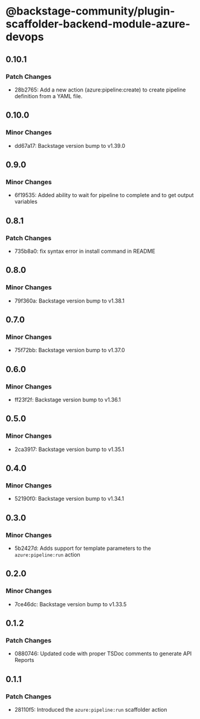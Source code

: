 # @backstage-community/plugin-scaffolder-backend-module-azure-devops

## 0.10.1

### Patch Changes

- 28b2765: Add a new action (azure:pipeline:create) to create pipeline definition from a YAML file.

## 0.10.0

### Minor Changes

- dd67a17: Backstage version bump to v1.39.0

## 0.9.0

### Minor Changes

- 6f19535: Added ability to wait for pipeline to complete and to get output variables

## 0.8.1

### Patch Changes

- 735b8a0: fix syntax error in install command in README

## 0.8.0

### Minor Changes

- 79f360a: Backstage version bump to v1.38.1

## 0.7.0

### Minor Changes

- 75f72bb: Backstage version bump to v1.37.0

## 0.6.0

### Minor Changes

- ff23f2f: Backstage version bump to v1.36.1

## 0.5.0

### Minor Changes

- 2ca3917: Backstage version bump to v1.35.1

## 0.4.0

### Minor Changes

- 52190f0: Backstage version bump to v1.34.1

## 0.3.0

### Minor Changes

- 5b2427d: Adds support for template parameters to the `azure:pipeline:run` action

## 0.2.0

### Minor Changes

- 7ce46dc: Backstage version bump to v1.33.5

## 0.1.2

### Patch Changes

- 0880746: Updated code with proper TSDoc comments to generate API Reports

## 0.1.1

### Patch Changes

- 28110f5: Introduced the `azure:pipeline:run` scaffolder action
